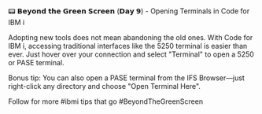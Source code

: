 📟 𝗕𝗲𝘆𝗼𝗻𝗱 𝘁𝗵𝗲 𝗚𝗿𝗲𝗲𝗻 𝗦𝗰𝗿𝗲𝗲𝗻 (𝗗𝗮𝘆 𝟵) - Opening Terminals in Code for IBM i

Adopting new tools does not mean abandoning the old ones. With Code for IBM i, accessing traditional interfaces like the 5250 terminal is easier than ever. Just hover over your connection and select "Terminal" to open a 5250 or PASE terminal.

Bonus tip: You can also open a PASE terminal from the IFS Browser—just right-click any directory and choose "Open Terminal Here".

Follow for more #ibmi tips that go #BeyondTheGreenScreen